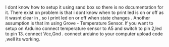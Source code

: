 I dont know how to setup it using sand box so there is no documentation for it. There exist on problem is that i dont know when to print led is on or off as it wasnt clear in , so i print led on or off when state changes . Another assumption is that im using Grove - Temperature Sensor.
If you want to setup on Arduino connect temperature sensor to A5 and switch to pin 2,led to pin 13.
connect Vcc,Gnd .
connect arduino to your computer upload code ,well its working.